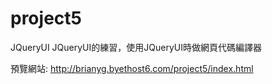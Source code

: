# project5
JQueryUI
JQueryUI的練習，使用JQueryUI時做網頁代碼編譯器

預覽網站: http://brianyg.byethost6.com/project5/index.html
